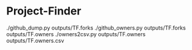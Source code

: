 # Project-Finder

./github_dump.py <TOKEN> outputs/TF.forks
./github_owners.py <TOKEN> outputs/TF.forks outputs/TF.owners
./owners2csv.py outputs/TF.owners outputs/TF.owners.csv
